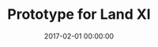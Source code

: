 ---
layout: post
title: Prototype for Land XI
description: Card, steel, acrylic, 240x240mm
date: 2017-02-01 00:00:00
loQualPath: /2017/02/prototype-for-land-xi/prototype-for-land-xi-compressed.jpg
hiQualPath: /2017/02/prototype-for-land-xi/prototype-for-land-xi.jpg
---